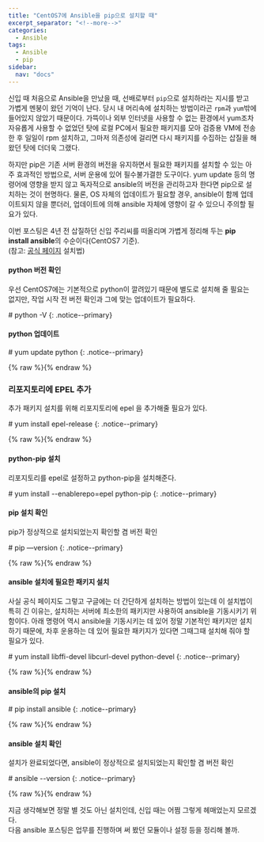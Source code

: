 ```yaml
---
title: "CentOS7에 Ansible을 pip으로 설치할 때"
excerpt_separator: "<!--more-->"
categories:
  - Ansible
tags:
  - Ansible
  - pip
sidebar:
  nav: "docs"
---
```

신입 때 처음으로 Ansible을 만났을 때, 선배로부터 `pip`으로 설치하라는 지시를 받고 가볍게 멘붕이 왔던 기억이 난다. 
당시 내 머리속에 설치하는 방법이라곤 `rpm`과 `yum`밖에 들어있지 않았기 때문이다. 가뜩이나 외부 인터넷을 사용할 수 없는 환경에서 yum조차 자유롭게 사용할 수 없었던 탓에
로컬 PC에서 필요한 패키지를 모아 검증용 VM에 전송한 후 일일이 rpm 설치하고, 그마저 의존성에 걸리면 다시 패키지를 수집하는 삽질을 해 왔던 탓에 더더욱 그랬다.

하지만 pip은 기존 서버 환경의 버전을 유지하면서 필요한 패키지를 설치할 수 있는 아주 효과적인 방법으로, 서버 운용에 있어 필수불가결한 도구이다.
yum update 등의 명령어에 영향을 받지 않고 독자적으로 ansible의 버전을 관리하고자 한다면 pip으로 설치하는 것이 현명하다.
물론, OS 자체의 업데이트가 필요할 경우, ansible이 함께 업데이트되지 않을 뿐더러, 업데이트에 의해 ansible 자체에 영향이 갈 수 있으니 주의할 필요가 있다.

이번 포스팅은 4년 전 삽질하던 신입 주리씨를 떠올리며 가볍게 정리해 두는 **pip install ansible**의 수순이다(CentOS7 기준).  
(참고: [공식 페이지](https://docs.ansible.com/ansible/latest/installation_guide/intro_installation.html#installing-and-upgrading-ansible-with-pip) 설치법)

#### python 버전 확인
우선 CentOS7에는 기본적으로 python이 깔려있기 때문에 별도로 설치해 줄 필요는 없지만, 작업 시작 전 버전 확인과 그에 맞는 업데이트가 필요하다.

\# python -V
{: .notice--primary}

#### python 업데이트
\# yum update python
{: .notice--primary}

{% raw %}<img src="https://smilejulie0812.github.io/assets/images/ansible001-1.PNG" alt="">{% endraw %}

### 리포지토리에 EPEL 추가
추가 패키지 설치를 위해 리포지토리에 epel 을 추가해줄 필요가 있다.

\# yum install epel-release
{: .notice--primary}

{% raw %}<img src="https://smilejulie0812.github.io/assets/images/ansible001-2.PNG" alt="">{% endraw %}

#### python-pip 설치
리포지토리를 epel로 설정하고 python-pip을 설치해준다.

\# yum install --enablerepo=epel python-pip
{: .notice--primary}

#### pip 설치 확인
pip가 정상적으로 설치되었는지 확인할 겸 버전 확인

\# pip —version
{: .notice--primary}

{% raw %}<img src="https://smilejulie0812.github.io/assets/images/ansible001-3.PNG" alt="">{% endraw %}

#### ansible 설치에 필요한 패키지 설치
사실 공식 페이지도 그렇고 구글에는 더 간단하게 설치하는 방법이 있는데 이 설치법이 특히 긴 이유는, 설치하는 서버에 최소한의 패키지만 사용하여 ansible을 기동시키기 위함이다. 아래 명령어 역시 ansible을 기동시키는 데 있어 정말 기본적인 패키지만 설치하기 때문에, 차후 운용하는 데 있어 필요한 패키지가 있다면 그때그때 설치해 줘야 할 필요가 있다.

\# yum install libffi-devel libcurl-devel python-devel
{: .notice--primary}

{% raw %}<img src="https://smilejulie0812.github.io/assets/images/ansible001-4.PNG" alt="">{% endraw %}

#### ansible의 pip 설치

\# pip install ansible
{: .notice--primary}

{% raw %}<img src="https://smilejulie0812.github.io/assets/images/ansible001-5.PNG" alt="">{% endraw %}

#### ansible 설치 확인
설치가 완료되었다면, ansible이 정상적으로 설치되었는지 확인할 겸 버전 확인

\# ansible --version
{: .notice--primary}

{% raw %}<img src="https://smilejulie0812.github.io/assets/images/ansible001-6.PNG" alt="">{% endraw %}

지금 생각해보면 정말 별 것도 아닌 설치인데, 신입 때는 어쩜 그렇게 헤매었는지 모르겠다.  
다음 ansible 포스팅은 업무를 진행하며 써 봤던 모듈이나 설정 등을 정리해 볼까.
